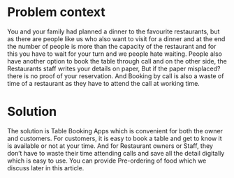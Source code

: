 # Problem context

You and your family had planned a dinner to the favourite restaurants, but as there are people like us who also want to visit for a dinner and at the end the number of people is more than the capacity of the restaurant and for this you have to wait for your turn and we people hate waiting. People also have another option to book the table through call and on the other side, the Restaurants staff writes your details on paper, But if the paper misplaced? there is no proof of your reservation. And Booking by call is also a waste of time of a restaurant as they have to attend the call at working time.

# Solution
The solution is Table Booking Apps which is convenient for both the owner and customers. For customers, it is easy to book a table and get to know it is available or not at your time. And for Restaurant owners or Staff, they don’t have to waste their time attending calls and save all the detail digitally which is easy to use. You can provide Pre-ordering of food which we discuss later in this article.
